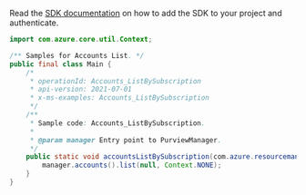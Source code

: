 Read the [SDK documentation](https://github.com/Azure/azure-sdk-for-java/blob/azure-resourcemanager-purview_1.0.0-beta.1/sdk/purview/azure-resourcemanager-purview/README.md) on how to add the SDK to your project and authenticate.

```java
import com.azure.core.util.Context;

/** Samples for Accounts List. */
public final class Main {
    /*
     * operationId: Accounts_ListBySubscription
     * api-version: 2021-07-01
     * x-ms-examples: Accounts_ListBySubscription
     */
    /**
     * Sample code: Accounts_ListBySubscription.
     *
     * @param manager Entry point to PurviewManager.
     */
    public static void accountsListBySubscription(com.azure.resourcemanager.purview.PurviewManager manager) {
        manager.accounts().list(null, Context.NONE);
    }
}
```
